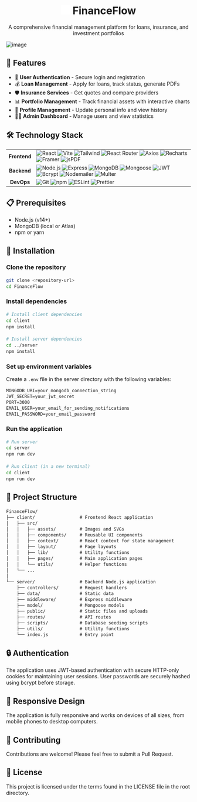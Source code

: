 <h1 align="center">
  <img src="client/src/assets/logo.svg" alt="FinanceFlow Logo" width="25" height="auto"/>
  FinanceFlow
</h1>
 <p align="center">A comprehensive financial management platform for loans, insurance, and investment portfolios</p>

![image](https://github.com/user-attachments/assets/5972ea6a-d1d1-4521-b1ce-26121acb6824)

 ## 🌟 Features

 -   🔐 **User Authentication** - Secure login and registration
 -   💰 **Loan Management** - Apply for loans, track status, generate PDFs
 -   🛡️ **Insurance Services** - Get quotes and compare providers
 -   📊 **Portfolio Management** - Track financial assets with interactive charts
 -   👤 **Profile Management** - Update personal info and view history
 -   🧑‍💼 **Admin Dashboard** - Manage users and view statistics
 
 ## 🛠️ Technology Stack
 <table>
   <tr>
     <td align="center"><b>Frontend</b></td>
     <td>
       <img src="https://img.shields.io/badge/-React-61DAFB?style=flat-square&logo=react&logoColor=black" alt="React"/>
       <img src="https://img.shields.io/badge/-Vite-646CFF?style=flat-square&logo=vite&logoColor=white" alt="Vite"/>
       <img src="https://img.shields.io/badge/-Tailwind_CSS-38B2AC?style=flat-square&logo=tailwind-css&logoColor=white" alt="Tailwind"/>
       <img src="https://img.shields.io/badge/-React_Router-CA4245?style=flat-square&logo=react-router&logoColor=white" alt="React Router"/>
       <img src="https://img.shields.io/badge/-Axios-5A29E4?style=flat-square&logo=axios&logoColor=white" alt="Axios"/>
       <img src="https://img.shields.io/badge/-Recharts-22B5BF?style=flat-square&logo=chart.js&logoColor=white" alt="Recharts"/>
       <img src="https://img.shields.io/badge/-Framer_Motion-0055FF?style=flat-square&logo=framer&logoColor=white" alt="Framer"/>
       <img src="https://img.shields.io/badge/-jsPDF-FA7343?style=flat-square&logo=javascript&logoColor=white" alt="jsPDF"/>
     </td>
   </tr>
   <tr>
     <td align="center"><b>Backend</b></td>
     <td>
       <img src="https://img.shields.io/badge/-Node.js-339933?style=flat-square&logo=node.js&logoColor=white" alt="Node.js"/>
       <img src="https://img.shields.io/badge/-Express-000000?style=flat-square&logo=express&logoColor=white" alt="Express"/>
       <img src="https://img.shields.io/badge/-MongoDB-47A248?style=flat-square&logo=mongodb&logoColor=white" alt="MongoDB"/>
       <img src="https://img.shields.io/badge/-Mongoose-880000?style=flat-square&logo=mongoose&logoColor=white" alt="Mongoose"/>
       <img src="https://img.shields.io/badge/-JWT-000000?style=flat-square&logo=json-web-tokens&logoColor=white" alt="JWT"/>
       <img src="https://img.shields.io/badge/-Bcrypt-003A70?style=flat-square&logo=lock&logoColor=white" alt="Bcrypt"/>
       <img src="https://img.shields.io/badge/-Nodemailer-22B573?style=flat-square&logo=gmail&logoColor=white" alt="Nodemailer"/>
       <img src="https://img.shields.io/badge/-Multer-FF6C37?style=flat-square&logo=file&logoColor=white" alt="Multer"/>
     </td>
   </tr>
   <tr>
     <td align="center"><b>DevOps</b></td>
     <td>
       <img src="https://img.shields.io/badge/-Git-F05032?style=flat-square&logo=git&logoColor=white" alt="Git"/>
       <img src="https://img.shields.io/badge/-npm-CB3837?style=flat-square&logo=npm&logoColor=white" alt="npm"/>
       <img src="https://img.shields.io/badge/-ESLint-4B32C3?style=flat-square&logo=eslint&logoColor=white" alt="ESLint"/>
       <img src="https://img.shields.io/badge/-Prettier-F7B93E?style=flat-square&logo=prettier&logoColor=black" alt="Prettier"/>
     </td>
   </tr>
 </table>
 
 ## 📋 Prerequisites
 
 -   Node.js (v14+)
 -   MongoDB (local or Atlas)
 -   npm or yarn
 
 ## 🚀 Installation
 
 ### Clone the repository
 
 ```bash
 git clone <repository-url>
 cd FinanceFlow
 ```
 
 ### Install dependencies
 
 ```bash
 # Install client dependencies
 cd client
 npm install
 
 # Install server dependencies
 cd ../server
 npm install
 ```
 
 ### Set up environment variables
 
 Create a `.env` file in the server directory with the following variables:
 
 ```
 MONGODB_URI=your_mongodb_connection_string
 JWT_SECRET=your_jwt_secret
 PORT=3000
 EMAIL_USER=your_email_for_sending_notifications
 EMAIL_PASSWORD=your_email_password
 ```
 
 ### Run the application
 
 ```bash
 # Run server
 cd server
 npm run dev
 
 # Run client (in a new terminal)
 cd client
 npm run dev
 ```
 
 ## 📁 Project Structure
 
 ```
 FinanceFlow/
 ├── client/                 # Frontend React application
 │   ├── src/
 │   │   ├── assets/         # Images and SVGs
 │   │   ├── components/     # Reusable UI components
 │   │   ├── context/        # React context for state management
 │   │   ├── layout/         # Page layouts
 │   │   ├── lib/            # Utility functions
 │   │   ├── pages/          # Main application pages
 │   │   └── utils/          # Helper functions
 │   └── ...
 │
 └── server/                 # Backend Node.js application
     ├── controllers/        # Request handlers
     ├── data/               # Static data
     ├── middleware/         # Express middleware
     ├── model/              # Mongoose models
     ├── public/             # Static files and uploads
     ├── routes/             # API routes
     ├── scripts/            # Database seeding scripts
     ├── utils/              # Utility functions
     └── index.js            # Entry point
 ```
 
 ## 🔒 Authentication
 
 The application uses JWT-based authentication with secure HTTP-only cookies for maintaining user sessions. User passwords are securely hashed using bcrypt before storage.
 
 ## 📱 Responsive Design
 
 The application is fully responsive and works on devices of all sizes, from mobile phones to desktop computers.
 
 ## 🤝 Contributing
 
 Contributions are welcome! Please feel free to submit a Pull Request.
 
 ## 📄 License
 
 This project is licensed under the terms found in the LICENSE file in the root directory.
